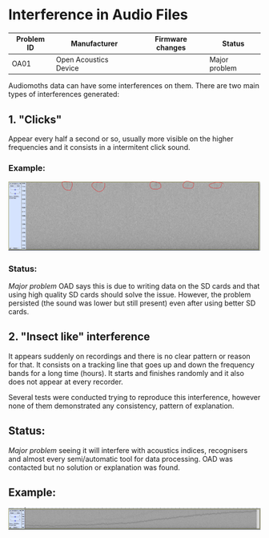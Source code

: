 # Interference in Audio Files

|Problem ID | Manufacturer | Firmware changes | Status              |
|-----------|--------------|------------------|---------------------|
|OA01         |Open Acoustics Device |                  |   Major problem     |

Audiomoths data can have some interferences on them. There are two main types of interferences generated:

## 1. "Clicks"

Appear every half a second or so, usually more visible on the higher frequencies and it consists in a intermitent click sound.

### Example:
![example of problem](../media/clickinterference_audiomoth.JPG)


### Status:
*Major problem* OAD says this is due to writing data on the SD cards and that using high quality SD cards should solve the issue. However, the problem persisted (the sound was lower but still present) even after using better SD cards.

## 2. "Insect like" interference

It appears suddenly on recordings and there is no clear pattern or reason for that. It consists on a tracking line that goes up and down the frequency bands for a long time (hours). It starts and finishes randomly and it also does not appear at every recorder.

Several tests were conducted trying to reproduce this interference, however none of them demonstrated any consistency, pattern of explanation.

## Status:
*Major problem* seeing it will interfere with acoustics indices, recognisers and almost every semi/automatic tool for data processing. OAD was contacted but no solution or explanation was found.

## Example:

![example of problem](../media/insectinterference_audiomoth.JPG)

